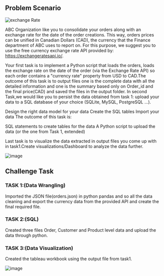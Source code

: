 ## Problem Scenario


![exchange Rate](https://user-images.githubusercontent.com/16081831/142198030-3583fe0b-be44-456d-9322-16d6f5348728.png)

ABC Organization like you to consolidate your orders along with an exchange rate for the date of the order creations. 
This way, orders prices can be unified in Canadian Dollars (CAD), the currency that the Finance department of ABC uses to report on.
For this purpose, we suggest you to use the free currency exchange rate API provided by: https://exchangeratesapi.io/.

Your first task is to implement a Python script that loads the orders, loads the exchange rate on the date of the order (via the Exchange Rate API) so each order contains
a "currency rate" property from USD to CAD.The outcome of this task is to output files one is the complete data with all the detailed information and one is the summary based only on Order_id and the final price(CAD)
and saved the files in the output folder.
In second Task,we would like you to persist the data obtained from task 1: upload your data to a SQL database of your choice (SQLite, MySQL, PostgreSQL ...).

Design the right data model for your data Create the SQL tables Import your data The outcome of this task is:

SQL statements to create tables for the data A Python script to upload the data (or the one from Task 1, extended)


Last task is to visualize the data extracted in output files you come up with in task1.Create visualizations/Dashboard
to analyze the data further.


![image](https://user-images.githubusercontent.com/16081831/142198337-35a799ca-13b0-4549-a55f-c0ba4564c5de.png)




## Challenge Task 

### TASK 1:(Data Wrangling)
Imported the JSON file(orders.json) in python pandas and so all the data cleaning and export the currency data from the provided API and create the final required file.
### TASK 2:(SQL)
Created three files Order, Customer and Product level data and upload the data through python.
### TASK 3:(Data Visualization)
Created the tableau workbook using the output file from task1.


![image](https://user-images.githubusercontent.com/16081831/142198918-339cd2cc-7d5a-4498-8700-d8cc7400c9fe.png)

